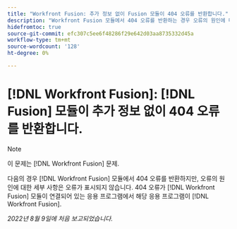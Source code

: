 ```yaml
---
title: "Workfront Fusion: 추가 정보 없이 Fusion 모듈이 404 오류를 반환합니다."
description: "Workfront Fusion 모듈에서 404 오류를 반환하는 경우 오류의 원인에 대한 세부 정보가 표시되지 않습니다. 이것은 모듈이 연결되어 있는 응용 프로그램에서 404 오류가 Workfront Fusion으로 전송되고 해당 응용 프로그램에서 Workfront Fusion에 대한 추가 세부 정보를 제공하지 않았기 때문입니다."
hidefromtoc: true
source-git-commit: efc307c5ee6f48286f29e642d03aa8735332d45a
workflow-type: tm+mt
source-wordcount: '128'
ht-degree: 0%

---
```



# [!DNL Workfront Fusion]: [!DNL Fusion] 모듈이 추가 정보 없이 404 오류를 반환합니다.

>[!NOTE]
>
>이 문제는 [!DNL Workfront Fusion] 문제.

다음의 경우 [!DNL Workfront Fusion] 모듈에서 404 오류를 반환하지만, 오류의 원인에 대한 세부 사항은 오류가 표시되지 않습니다. 404 오류가 [!DNL Workfront Fusion] 모듈이 연결되어 있는 응용 프로그램에서 해당 응용 프로그램이 [!DNL Workfront Fusion].

_2022년 8월 9일에 처음 보고되었습니다._

